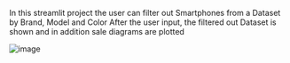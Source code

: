 In this streamlit project the user can filter out Smartphones from a Dataset by Brand, Model and Color
After the user input, the filtered out Dataset is shown and in addition sale diagrams are plotted

![image](https://github.com/user-attachments/assets/d49c4bb0-6632-47f6-8e6a-37dfd431f320)

